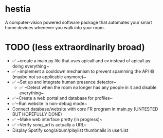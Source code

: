 # hestia
A computer-vision powered software package that automates your smart home devices whenever you walk into your room.


# TODO (less extraordinarily broad)
-  ✅ ~create a main.py file that uses apicall and cv instead of apicall.py doing everything~
- ✅ ~implement a cooldown mechanism to prevent spamming the API 😅 (maybe not so applicable anymore)~
-  ✅ ~Set up and integrate human presence detector~
   - ✅ ~Detect when the room no longer has any people in it and disable everything~
- ✅~Create a web portal and database for profiles~
- ✅~Run website in non-debug mode~
- Connect database/website with core FR program in main.py (UNTESTED BUT HOPEFULLY DONE)
- ✅ ~Make web interface pretty (in progress)~
- ✅ ~Verify song_url is actually a URL~
- Display Spotify song/album/playlist thumbnails in userList
